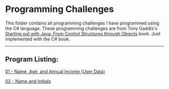 # Programming Challenges

This folder contains all programming challenges I have programmed using the C# language. These programming challenges are from Tony Gaddis's [Starting out with Java: From Control Structures through Objects](https://www.amazon.com/Starting-Out-Java-Structures-Computer/dp/0134802217/ref=sr_1_3?crid=11ANLMEEU8F2M&keywords=Tony+Gaddis&qid=1683395849&sprefix=tony+gaddi%2Caps%2C100&sr=8-3&ufe=app_do%3Aamzn1.fos.f5122f16-c3e8-4386-bf32-63e904010ad0) book. Just implemented with the C# book.

---

## Program Listing:

[01 - Name, Age, and Annual Income (User Data)](https://github.com/Thesnowmanndev/CSharp-Education/tree/main/Programming-Challenges/Console/App%2001%20-%20User%20Data)

[02 - Name and Initials](https://github.com/Thesnowmanndev/CSharp-Education/tree/main/Programming-Challenges/Console/App%2002%20-%20Name%20and%20Initials)